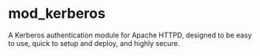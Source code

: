 # mod_kerberos
A Kerberos authentication module for Apache HTTPD, designed to be easy to use, quick to setup and deploy, and highly secure.
